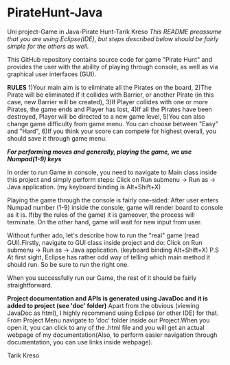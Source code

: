 # PirateHunt-Java
Uni project-Game in Java-Pirate Hunt-Tarik Kreso
*This README preassume that you are using Eclipse(IDE), but steps described below should be fairly simple for the others as well.*

This GitHub repository contains source code for game "Pirate Hunt" and provides the user with the ability of playing through console,
as well as via graphical user interfaces (GUI).

**RULES**
 1)Your main aim is to eliminate all the Pirates on the board,
 2)The Pirate will be eliminated if it collides with Barrier, or another Pirate (in this case, new Barrier will be created),
 3)If Player collides with one or more Pirates, the game ends and Player has lost,
 4)If all the Pirates have been destroyed, Player will be directed to a new game level,
 5)You can also change game difficulty from game menu. You can choose between "Easy" and "Hard",
 6)If you think your score can compete for highest overall, you should save it through game menu.

***For performing moves and generally, playing the game, we use Numpad(1-9) keys***

In order to run Game in console, you need to navigate to Main class inside this project and simply perform steps:
  Click on Run submenu -> Run as -> Java application. (my keyboard binding is Alt+Shift+X)

Playing the game through the console is fairly one-sided: After user enters Numpad number (1-9) inside the console, game will render board 
to console as it is. If(by the rules of the game) it is gameover, the process will terminate. On the other hand, game will wait for new 
input from user.

Without further ado, let's describe how to run the "real" game (read GUI).Firstly, navigate to GUI class inside project and do:
  Click on Run submenu -> Run as -> Java application. (keyboard binding Alt+Shift+X)
  P.S At first sight, Eclipse has rather odd way of telling which main method it should run. So be sure to run the right one.

When you successfully run our Game, the rest of it should be fairly straightforward.

****Project documentation and APIs is generated using JavaDoc and it is added to project (see 'doc' folder)****
  Apart from the obvious (viewing JavaDoc as html), I highly recommend using Eclipse (or other IDE) for that. From Project Menu navigate 
  to 'doc' folder inside our Project.When you open it, you can click to any of the <classname>.html file and you will get an actual webpage
  of my documentation(Also, to perform easier navigation through documentation, you can use links inside webpage).
  
  Tarik Kreso
